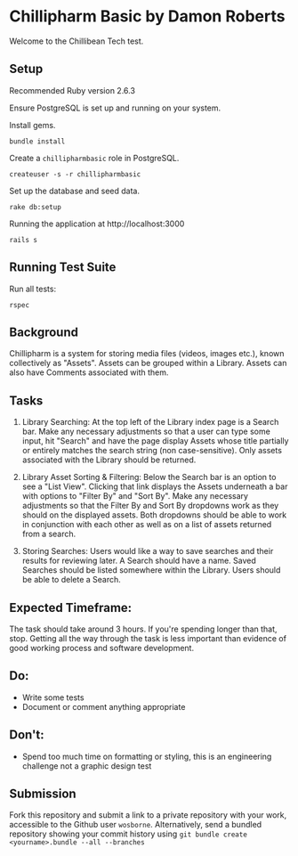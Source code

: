 # Chillipharm Basic by Damon Roberts

Welcome to the Chillibean Tech test.

## Setup

Recommended Ruby version 2.6.3

Ensure PostgreSQL is set up and running on your system.

Install gems.

`bundle install`

Create a `chillipharmbasic` role in PostgreSQL.

```
createuser -s -r chillipharmbasic
```

Set up the database and seed data.

`rake db:setup`

Running the application at http://localhost:3000

`rails s`

## Running Test Suite

Run all tests:

`rspec`

## Background

Chillipharm is a system for storing media files (videos, images etc.), known collectively as "Assets".  Assets can be grouped within a Library.  Assets can also have Comments associated with them.

## Tasks

1. Library Searching: At the top left of the Library index page is a Search bar.
Make any necessary adjustments so that a user can type some input, hit "Search" and have the page display Assets whose title partially or entirely matches the search string (non case-sensitive).
Only assets associated with the Library should be returned.

2. Library Asset Sorting & Filtering: Below the Search bar is an option to see a "List View".
Clicking that link displays the Assets underneath a bar with options to "Filter By" and "Sort By".
Make any necessary adjustments so that the Filter By and Sort By dropdowns work as they should on the displayed assets.
Both dropdowns should be able to work in conjunction with each other as well as on a list of assets returned from a search.

3. Storing Searches:
Users would like a way to save searches and their results for reviewing later.  A Search should have a name.  Saved Searches should be listed somewhere within the Library.  Users should be able to delete a Search.

## Expected Timeframe:

The task should take around 3 hours.  If you're spending longer than that, stop. Getting all the way through the task is less important than evidence of good working process and software development.

## Do:

- Write some tests
- Document or comment anything appropriate

## Don't:

- Spend too much time on formatting or styling, this is an engineering challenge not a graphic design test

## Submission

Fork this repository and submit a link to a private repository with your work, accessible to the Github user `wosborne`.  Alternatively, send a bundled repository showing your commit history using `git bundle create <yourname>.bundle --all --branches`
